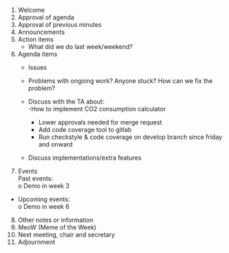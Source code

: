 1. Welcome  
2. Approval of agenda  
3. Approval of previous minutes  
5. Announcements  
4. Action items  
   - What did we do last week/weekend?  
6. Agenda items  
    - Issues  
  
   - Problems with ongoing work? Anyone stuck? How can we fix the problem?   
   - Discuss with the TA about:  
		-How to implement CO2 consumption calculator   
   		- Lower approvals needed for merge request  
   		- Add code coverage tool to gitlab  
    	- Run checkstyle & code coverage on develop branch since friday and onward  
   - Discuss implementations/extra features   
7. Events  
 Past events:  
     	o Demo in week 3  
 - Upcoming events:  
	o Demo in week 6 
8. Other notes or information  
9. MeoW (Meme of the Week)  
10. Next meeting, chair and secretary  
11. Adjournment  
